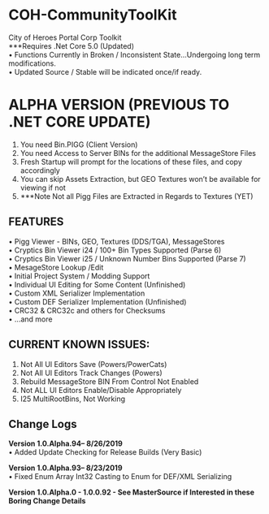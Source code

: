 # COH-CommunityToolKit
City of Heroes Portal Corp Toolkit
</BR>***Requires .Net Core 5.0 (Updated)
</BR>•	Functions Currently in Broken / Inconsistent State...Undergoing long term modifications.
</BR>•	Updated Source / Stable will be indicated once/if ready.

# ALPHA VERSION (PREVIOUS TO .NET CORE UPDATE)
1.	You need Bin.PIGG (Client Version)
2.	You need Access to Server BINs for the additional MessageStore Files
3.	Fresh Startup will prompt for the locations of these files, and copy accordingly
4.	You can skip Assets Extraction, but GEO Textures won’t be available for viewing if not
5.	***Note Not all Pigg Files are Extracted in Regards to Textures (YET)

## FEATURES
•	Pigg Viewer - BINs, GEO, Textures (DDS/TGA), MessageStores
</BR>•	Cryptics Bin Viewer i24 / 100+ Bin Types Supported (Parse 6)
</BR>•	Cryptics Bin Viewer i25 / Unknown Number Bins Supported (Parse 7)
</BR>•	MesageStore Lookup /Edit
</BR>•	Initial Project System / Modding Support
</BR>•	Individual UI Editing for Some Content (Unfinished)
</BR>•	Custom XML Serializer Implementation
</BR>•	Custom DEF Serializer Implementation (Unfinished)
</BR>•	CRC32 & CRC32c and others for Checksums
</BR>•	...and more

## CURRENT KNOWN ISSUES:
1.	Not All UI Editors Save (Powers/PowerCats)
2.	Not All UI Editors Track Changes (Powers)
3.	Rebuild MessageStore BIN From Control Not Enabled
4.	Not ALL UI Editors Enable/Disable Appropriately
5.	I25 MultiRootBins, Not Working

## Change Logs
<B>Version 1.0.Alpha.94– 8/26/2019</B>
</BR>•	Added Update Checking for Release Builds (Very Basic)

<B>Version 1.0.Alpha.93– 8/23/2019</B>
</BR>•	Fixed Enum Array Int32 Casting to Enum for DEF/XML Serializing

<B>Version 1.0.Alpha.0 - 1.0.0.92 - See MasterSource if Interested in these Boring Change Details</B>
